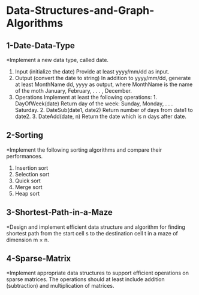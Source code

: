 # Data-Structures-and-Graph-Algorithms
## 1-Date-Data-Type
*Implement a new data type, called date.
  1. Input (initialize the date)
    Provide at least yyyy/mm/dd as input.
  2. Output (convert the date to string)
    In addition to yyyy/mm/dd, generate at least MonthName dd, yyyy as output, where MonthName is the name of the moth January, February, . . . , December.
  3. Operations
    Implement at least the following operations:
    1. DayOfWeek(date)
        Return day of the week: Sunday, Monday, . . . Saturday.
    2. DateSub(date1, date2)
        Return number of days from date1 to date2.
    3. DateAdd(date, n)
        Return the date which is n days after date.
## 2-Sorting
*Implement the following sorting algorithms and compare their performances.
  1. Insertion sort
  2. Selection sort
  3. Quick sort
  4. Merge sort
  5. Heap sort
## 3-Shortest-Path-in-a-Maze
*Design and implement efficient data structure and algorithm for finding shortest path from the start cell s to the destination cell t in a maze of dimension m × n.
## 4-Sparse-Matrix
*Implement appropriate data structures to support efficient operations on sparse matrices. The operations should at least include addition (subtraction) and multiplication of matrices.
